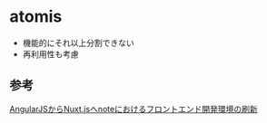 # atomis

- 機能的にそれ以上分割できない
- 再利用性も考慮

## 参考

[AngularJSからNuxt.jsへnoteにおけるフロントエンド開発環境の刷新](https://logmi.jp/tech/articles/312582)
